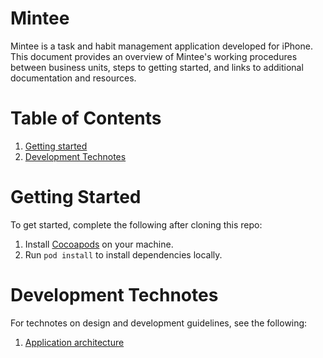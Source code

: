 # Mintee
Mintee is a task and habit management application developed for iPhone.  
This document provides an overview of Mintee's working procedures between business units, steps to getting started, and links to additional documentation and resources.  

# Table of Contents
1. [Getting started](#getting-started)
1. [Development Technotes](#development-technotes)

# Getting Started
To get started, complete the following after cloning this repo:  
1. Install [Cocoapods](https://cocoapods.org/) on your machine.
1. Run `pod install` to install dependencies locally.

# Development Technotes
For technotes on design and development guidelines, see the following:  
1. [Application architecture](./doc/Development/application-architecture.md)